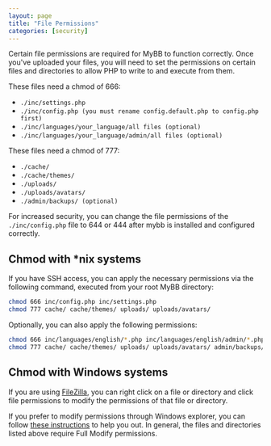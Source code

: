 ```yaml
---
layout: page
title: "File Permissions"
categories: [security]
---
```


Certain file permissions are required for MyBB to function correctly. Once you've uploaded your files, you will need to set the permissions on certain files and directories to allow PHP to write to and execute from them.

These files need a chmod of 666:
* `./inc/settings.php`
* `./inc/config.php (you must rename config.default.php to config.php first)`
* `./inc/languages/your_language/all files (optional)`
* `./inc/languages/your_language/admin/all files (optional)`

These files need a chmod of 777:
* `./cache/`
* `./cache/themes/`
* `./uploads/`
* `./uploads/avatars/`
* `./admin/backups/ (optional)`

For increased security, you can change the file permissions of the `./inc/config.php` file to 644 or 444 after mybb is installed and configured correctly.


## Chmod with *nix systems

If you have SSH access, you can apply the necessary permissions via the following command, executed from your root MyBB directory:

```sh
chmod 666 inc/config.php inc/settings.php
chmod 777 cache/ cache/themes/ uploads/ uploads/avatars/
```

Optionally, you can also apply the following permissions:

```sh
chmod 666 inc/languages/english/*.php inc/languages/english/admin/*.php
chmod 777 cache/ cache/themes/ uploads/ uploads/avatars/ admin/backups/
```

## Chmod with Windows systems

If you are using [FileZilla](https://filezilla-project.org/), you can right click on a file or directory and click file permissions to modify the permissions of that file or directory.

If you prefer to modify permissions through Windows explorer, you can follow [these instructions](https://technet.microsoft.com/en-us/library/bb727008.aspx) to help you out. In general, the files and directories listed above require Full Modify permissions.
